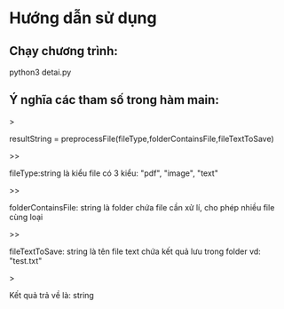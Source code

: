 # Hướng dẫn sử dụng
## Chạy chương trình:
<p>python3 detai.py</p>
<h2> Ý nghĩa các tham số trong hàm main:</h2>
><p>resultString = preprocessFile(fileType,folderContainsFile,fileTextToSave)</p>
>><p>fileType:string là kiểu file có 3 kiểu: "pdf", "image", "text"</p>
>><p>folderContainsFile: string là folder chứa file cần xử lí, cho phép nhiều file cùng loại</p>
>><p>fileTextToSave: string là tên file text chứa kết quả lưu trong folder vd: "test.txt"</p>
><p>Kết quả trả về là: string</p>
